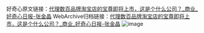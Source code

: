 好奇心原文链接：[代理数百品牌淘宝店的宝尊即将上市，这是个什么公司？_商业_好奇心日报-张金晶](https://www.qdaily.com/articles/8815.html)
WebArchive归档链接：[代理数百品牌淘宝店的宝尊即将上市，这是个什么公司？_商业_好奇心日报-张金晶](http://web.archive.org/web/20170929165215/http://www.qdaily.com:80/articles/8815.html)
![image](http://ww3.sinaimg.cn/large/007d5XDply1g3vduu4gboj30u04wdx6p)
